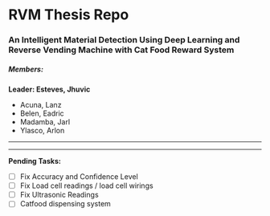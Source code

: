 # RVM Thesis Repo
### An Intelligent Material Detection Using Deep Learning and Reverse Vending Machine with Cat Food Reward System

##### Members:
**Leader: Esteves, Jhuvic**
* Acuna, Lanz
* Belen, Eadric
* Madamba, Jarl
* Ylasco, Arlon

---
---

**Pending Tasks:**
- [ ] Fix Accuracy and Confidence Level
- [ ] Fix Load cell readings / load cell wirings
- [ ] Fix Ultrasonic Readings
- [ ] Catfood dispensing system
